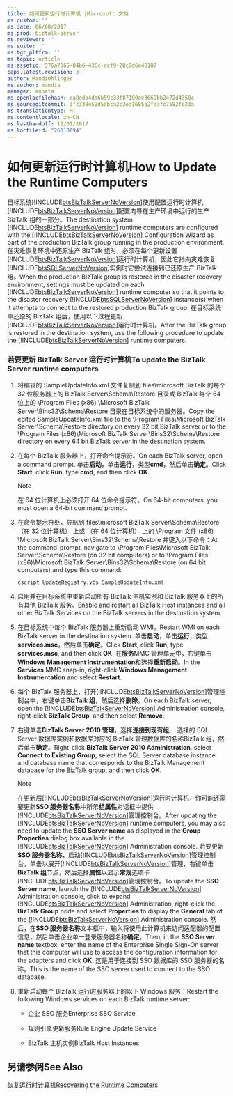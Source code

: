 ```yaml
---
title: 如何更新运行时计算机 |Microsoft 文档
ms.custom: ''
ms.date: 06/08/2017
ms.prod: biztalk-server
ms.reviewer: ''
ms.suite: ''
ms.tgt_pltfrm: ''
ms.topic: article
ms.assetid: 576a7065-04b6-436c-acf9-28c8d6e40107
caps.latest.revision: 3
author: MandiOhlinger
ms.author: mandia
manager: anneta
ms.openlocfilehash: ca8edb4da6b59c33f87100ee3669bb2472d4350c
ms.sourcegitcommit: 3fc338e52d5dbca2c3ea1685a2faafc7582fe23a
ms.translationtype: MT
ms.contentlocale: zh-CN
ms.lasthandoff: 12/01/2017
ms.locfileid: "26010894"
---
```

# <a name="how-to-update-the-runtime-computers"></a><span data-ttu-id="772d4-102">如何更新运行时计算机</span><span class="sxs-lookup"><span data-stu-id="772d4-102">How to Update the Runtime Computers</span></span>
<span data-ttu-id="772d4-103">目标系统[!INCLUDE[btsBizTalkServerNoVersion](../includes/btsbiztalkservernoversion-md.md)]使用配置运行时计算机[!INCLUDE[btsBizTalkServerNoVersion](../includes/btsbiztalkservernoversion-md.md)]配置向导在生产环境中运行的生产 BizTalk 组的一部分。</span><span class="sxs-lookup"><span data-stu-id="772d4-103">The destination system [!INCLUDE[btsBizTalkServerNoVersion](../includes/btsbiztalkservernoversion-md.md)] runtime computers are configured with the [!INCLUDE[btsBizTalkServerNoVersion](../includes/btsbiztalkservernoversion-md.md)] Configuration Wizard as part of the production BizTalk group running in the production environment.</span></span> <span data-ttu-id="772d4-104">在灾难恢复环境中还原生产 BizTalk 组时，必须在每个更新设置[!INCLUDE[btsBizTalkServerNoVersion](../includes/btsbiztalkservernoversion-md.md)]运行时计算机，因此它指向灾难恢复[!INCLUDE[btsSQLServerNoVersion](../includes/btssqlservernoversion-md.md)]实例时它尝试连接到已还原生产 BizTalk 组。</span><span class="sxs-lookup"><span data-stu-id="772d4-104">When the production BizTalk group is restored in the disaster recovery environment, settings must be updated on each [!INCLUDE[btsBizTalkServerNoVersion](../includes/btsbiztalkservernoversion-md.md)] runtime computer so that it points to the disaster recovery [!INCLUDE[btsSQLServerNoVersion](../includes/btssqlservernoversion-md.md)] instance(s) when it attempts to connect to the restored production BizTalk group.</span></span> <span data-ttu-id="772d4-105">在目标系统中还原的 BizTalk 组后，使用以下过程更新[!INCLUDE[btsBizTalkServerNoVersion](../includes/btsbiztalkservernoversion-md.md)]运行时计算机。</span><span class="sxs-lookup"><span data-stu-id="772d4-105">After the BizTalk group is restored in the destination system, use the following procedure to update the [!INCLUDE[btsBizTalkServerNoVersion](../includes/btsbiztalkservernoversion-md.md)] runtime computers.</span></span>  
  
### <a name="to-update-the-biztalk-server-runtime-computers"></a><span data-ttu-id="772d4-106">若要更新 BizTalk Server 运行时计算机</span><span class="sxs-lookup"><span data-stu-id="772d4-106">To update the BizTalk Server runtime computers</span></span>  
  
1.  <span data-ttu-id="772d4-107">将编辑的 SampleUpdateInfo.xml 文件复制到 files\microsoft BizTalk 的每个 32 位服务器上的 BizTalk Server\Schema\Restore 目录或 BizTalk 每个 64 位上的 \Program Files (x86) \Microsoft BizTalk Server\Bins32\Schema\Restore 目录在目标系统中的服务器。</span><span class="sxs-lookup"><span data-stu-id="772d4-107">Copy the edited SampleUpdateInfo.xml file to the \Program Files\Microsoft BizTalk Server\Schema\Restore directory on every 32 bit BizTalk server or to the \Program Files (x86)\Microsoft BizTalk Server\Bins32\Schema\Restore directory on every 64 bit BizTalk server in the destination system.</span></span>  
  
2.  <span data-ttu-id="772d4-108">在每个 BizTalk 服务器上，打开命令提示符。</span><span class="sxs-lookup"><span data-stu-id="772d4-108">On each BizTalk server, open a command prompt.</span></span> <span data-ttu-id="772d4-109">单击**启动**，单击**运行**，类型**cmd**，然后单击**确定**。</span><span class="sxs-lookup"><span data-stu-id="772d4-109">Click **Start**, click **Run**, type **cmd**, and then click **OK**.</span></span>  
  
    > [!NOTE]  
    >  <span data-ttu-id="772d4-110">在 64 位计算机上必须打开 64 位命令提示符。</span><span class="sxs-lookup"><span data-stu-id="772d4-110">On 64-bit computers, you must open a 64-bit command prompt.</span></span>  
  
3.  <span data-ttu-id="772d4-111">在命令提示符处，导航到 files\microsoft BizTalk Server\Schema\Restore （在 32 位计算机） 上或 （在 64 位计算机） 上的 \Program 文件 (x86) \Microsoft BizTalk Server\Bins32\Schema\Restore 并键入以下命令：</span><span class="sxs-lookup"><span data-stu-id="772d4-111">At the command-prompt, navigate to \Program Files\Microsoft BizTalk Server\Schema\Restore (on 32 bit computers) or to \Program Files (x86)\Microsoft BizTalk Server\Bins32\Schema\Restore (on 64 bit computers) and type this command:</span></span>  
  
    ```  
    cscript UpdateRegistry.vbs SampleUpdateInfo.xml  
    ```  
  
4.  <span data-ttu-id="772d4-112">启用并在目标系统中重新启动所有 BizTalk 主机实例和 BizTalk 服务器上的所有其他 BizTalk 服务。</span><span class="sxs-lookup"><span data-stu-id="772d4-112">Enable and restart all BizTalk Host instances and all other BizTalk Services on the BizTalk servers in the destination system.</span></span>  
  
5.  <span data-ttu-id="772d4-113">在目标系统中每个 BizTalk 服务器上重新启动 WMI。</span><span class="sxs-lookup"><span data-stu-id="772d4-113">Restart WMI on each BizTalk server in the destination system.</span></span> <span data-ttu-id="772d4-114">单击**启动**，单击**运行**，类型**services.msc**，然后单击**确定**。</span><span class="sxs-lookup"><span data-stu-id="772d4-114">Click **Start**, click **Run**, type **services.msc**, and then click **OK**.</span></span> <span data-ttu-id="772d4-115">在**服务**MMC 管理单元中，右键单击**Windows Management Instrumentation**和选择**重新启动**。</span><span class="sxs-lookup"><span data-stu-id="772d4-115">In the **Services** MMC snap-in, right-click **Windows Management Instrumentation** and select **Restart**.</span></span>  
  
6.  <span data-ttu-id="772d4-116">每个 BizTalk 服务器上，打开[!INCLUDE[btsBizTalkServerNoVersion](../includes/btsbiztalkservernoversion-md.md)]管理控制台中，右键单击**BizTalk 组**，然后选择**删除**。</span><span class="sxs-lookup"><span data-stu-id="772d4-116">On each BizTalk server, open the [!INCLUDE[btsBizTalkServerNoVersion](../includes/btsbiztalkservernoversion-md.md)] Administration console, right-click **BizTalk Group**, and then select **Remove**.</span></span>  
  
7.  <span data-ttu-id="772d4-117">右键单击**BizTalk Server 2010 管理**，选择**连接到现有组**、 选择的 SQL Server 数据库实例和数据库对应的 BizTalk 管理数据库的名称BizTalk 组，然后单击**确定**。</span><span class="sxs-lookup"><span data-stu-id="772d4-117">Right-click **BizTalk Server 2010 Administration**, select **Connect to Existing Group**, select the SQL Server database instance and database name that corresponds to the BizTalk Management database for the BizTalk group, and then click **OK**.</span></span>  
  
    > [!NOTE]  
    >  <span data-ttu-id="772d4-118">在更新后[!INCLUDE[btsBizTalkServerNoVersion](../includes/btsbiztalkservernoversion-md.md)]运行时计算机，你可能还需要更新**SSO 服务器名称**中所示**组属性**对话框中提供[!INCLUDE[btsBizTalkServerNoVersion](../includes/btsbiztalkservernoversion-md.md)]管理控制台。</span><span class="sxs-lookup"><span data-stu-id="772d4-118">After updating the [!INCLUDE[btsBizTalkServerNoVersion](../includes/btsbiztalkservernoversion-md.md)] runtime computers, you may also need to update the **SSO Server name** as displayed in the **Group Properties** dialog box available in the [!INCLUDE[btsBizTalkServerNoVersion](../includes/btsbiztalkservernoversion-md.md)] Administration console.</span></span> <span data-ttu-id="772d4-119">若要更新**SSO 服务器名称**，启动[!INCLUDE[btsBizTalkServerNoVersion](../includes/btsbiztalkservernoversion-md.md)]管理控制台，单击以展开[!INCLUDE[btsBizTalkServerNoVersion](../includes/btsbiztalkservernoversion-md.md)]管理，右键单击**BizTalk 组**节点，然后选择**属性**以显示**常规**选项卡[!INCLUDE[btsBizTalkServerNoVersion](../includes/btsbiztalkservernoversion-md.md)]管理控制台。</span><span class="sxs-lookup"><span data-stu-id="772d4-119">To update the **SSO Server name**, launch the [!INCLUDE[btsBizTalkServerNoVersion](../includes/btsbiztalkservernoversion-md.md)] Administration console, click to expand [!INCLUDE[btsBizTalkServerNoVersion](../includes/btsbiztalkservernoversion-md.md)] Administration, right-click the **BizTalk Group** node and select **Properties** to display the **General** tab of the [!INCLUDE[btsBizTalkServerNoVersion](../includes/btsbiztalkservernoversion-md.md)] Administration console.</span></span> <span data-ttu-id="772d4-120">然后，在**SSO 服务器名称**文本框中，输入将使用此计算机来访问适配器的配置信息，然后单击企业单一登录服务器名称**确定**。</span><span class="sxs-lookup"><span data-stu-id="772d4-120">Then, in the **SSO Server name** textbox, enter the name of the Enterprise Single Sign-On server that this computer will use to access the configuration information for the adapters and click **OK**.</span></span> <span data-ttu-id="772d4-121">这是用于连接到 SSO 数据库的 SSO 服务器的名称。</span><span class="sxs-lookup"><span data-stu-id="772d4-121">This is the name of the SSO server used to connect to the SSO database.</span></span>  
  
8.  <span data-ttu-id="772d4-122">重新启动每个 BizTalk 运行时服务器上的以下 Windows 服务：</span><span class="sxs-lookup"><span data-stu-id="772d4-122">Restart the following Windows services on each BizTalk runtime server:</span></span>  
  
    -   <span data-ttu-id="772d4-123">企业 SSO 服务</span><span class="sxs-lookup"><span data-stu-id="772d4-123">Enterprise SSO Service</span></span>  
  
    -   <span data-ttu-id="772d4-124">规则引擎更新服务</span><span class="sxs-lookup"><span data-stu-id="772d4-124">Rule Engine Update Service</span></span>  
  
    -   <span data-ttu-id="772d4-125">BizTalk 主机实例</span><span class="sxs-lookup"><span data-stu-id="772d4-125">BizTalk Host Instances</span></span>  
  
## <a name="see-also"></a><span data-ttu-id="772d4-126">另请参阅</span><span class="sxs-lookup"><span data-stu-id="772d4-126">See Also</span></span>  
 [<span data-ttu-id="772d4-127">恢复运行时计算机</span><span class="sxs-lookup"><span data-stu-id="772d4-127">Recovering the Runtime Computers</span></span>](../technical-guides/recovering-the-runtime-computers.md)